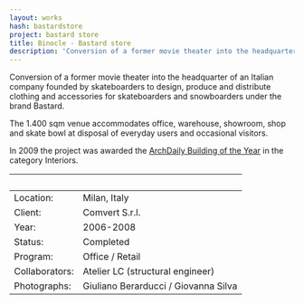 ```yaml
---
layout: works
hash: bastardstore
project: bastard store
title: Binocle - Bastard store
description: 'Conversion of a former movie theater into the headquarter of an Italian company founded by skateboarders dealing clothing for boarders under the brand Bastard.'
---
```


Conversion of a former movie theater into the headquarter of an Italian company founded by skateboarders to design, produce and distribute clothing and accessories for skateboarders and snowboarders under the brand Bastard.

The 1.400 sqm venue accommodates office, warehouse, showroom, shop and skate bowl at disposal of everyday users and occasional visitors.

In 2009 the project was awarded the [ArchDaily Building of the Year](http://www.archdaily.com/51598/building-of-the-year-2009-interiors-bastard-store-studiometrico) in the category Interiors.


|&nbsp;|&nbsp;|
|:---------------|:--------------------------------|
| Location: | Milan, Italy |
| Client: | Comvert S.r.l. |
| Year: | 2006-2008 |
| Status: | Completed |
| Program: | Office / Retail |
| Collaborators: | Atelier LC (structural engineer) |
| Photographs: | Giuliano Berarducci / Giovanna Silva |
